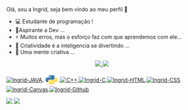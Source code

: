 Olá, sou a Ingrid, seja bem vindo ao meu perfil 👋

- 💻 Estudante de programação !
- 🔭Aspirante a Dev ...
- ⚡ Muitos erros, mas o esforço faz com que aprendemos com ele...
- 🤔 Criatividade é a inteligencia se divertindo ...
- 💬 Uma mente criativa ...
<div align="center">
  <a href="https://github.com/Ingridols35">
  <img height="180em" src="https://github-readme-stats.vercel.app/api?username=Ingridols35&show_icons=true&theme=cobalt&include_all_commits=true&count_private=true"/>
  <img height="180em" src="https://github-readme-stats.vercel.app/api/top-langs/?username=Ingridols35&layout=compact&langs_count=7&theme=cobalt"/>
</div>
<div style="display: inline_block"><br>


   <img align="center" alt="Ingrid-JAVA" height="30" width="40" src="https://cdn.jsdelivr.net/gh/devicons/devicon/icons/java/java-original.svg" />
    <img align="center" alt="Ingrid-Python" height="30" width="40" src="https://raw.githubusercontent.com/devicons/devicon/master/icons/python/python-original.svg">
  <img align="center" alt="C++" height="30" width="40" src="https://cdn.jsdelivr.net/gh/devicons/devicon/icons/cplusplus/cplusplus-original.svg" />
   <img align="center" alt="Ingrid-C" height="30" width="40"  src="https://cdn.jsdelivr.net/gh/devicons/devicon/icons/c/c-original.svg" />   
  <img align="center" alt="Ingrid-HTML" height="30" width="40" src="https://cdn.jsdelivr.net/gh/devicons/devicon/icons/html5/html5-plain-wordmark.svg" />
  <img align="center" alt="Ingrid-CSS" height="30" width="40" src="https://cdn.jsdelivr.net/gh/devicons/devicon/icons/css3/css3-plain-wordmark.svg" />
  <img align="center" alt="Ingrid-Canvas" height="30" width="40" src="https://cdn.jsdelivr.net/gh/devicons/devicon/icons/canva/canva-original.svg" />
  <img align="center" alt="Ingrid-Github" height="30" width="40" src="https://cdn.jsdelivr.net/gh/devicons/devicon/icons/github/github-original.svg" />




  </div>

<div> 

  <a href = "mailto:ingridols35@gmail.comcom"><img src="https://img.shields.io/badge/-Gmail-%23333?style=for-the-badge&logo=gmail&logoColor=white" target="_blank"></a>
  <a href="www.linkedin.com/in/ingrid-oliveira-a192b9181" target="_blank"><img src="https://img.shields.io/badge/-LinkedIn-%230077B5?style=for-the-badge&logo=linkedin&logoColor=white" target="_blank"></a> 
  
</div>



          



